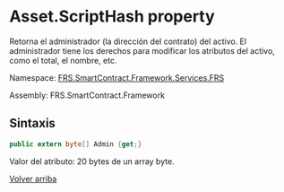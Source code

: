 # Asset.ScriptHash property

Retorna el administrador (la dirección del contrato) del activo. El administrador tiene los derechos para modificar los atributos del activo, como el total, el nombre, etc.

Namespace: [FRS.SmartContract.Framework.Services.FRS](../../FRS.md)

Assembly: FRS.SmartContract.Framework

## Sintaxis

```c#
public extern byte[] Admin {get;}
```
Valor del atributo: 20 bytes de un array byte.



[Volver arriba](../Asset.md)
